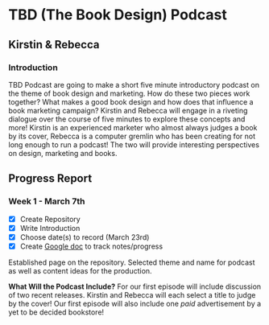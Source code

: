 # TBD (The Book Design) Podcast
## Kirstin & Rebecca 

### Introduction 
TBD Podcast are going to make a short five minute introductory podcast on the theme of book design and marketing. How do these two pieces work together? What makes a good book design and how does that influence a book marketing campaign? Kirstin and Rebecca will engage in a riveting dialogue over the course of five minutes to explore these concepts and more! Kirstin is an experienced marketer who almost always judges a book by its cover, Rebecca is a computer gremlin who has been creating for not long enough to run a podcast! The two will provide interesting perspectives on design, marketing and books. 

## Progress Report

### Week 1 - March 7th

- [x] Create Repository 
- [x] Write Introduction
- [x] Choose date(s) to record (March 23rd) 
- [x] Create [Google doc](https://docs.google.com/document/d/1wKqAWS8fh4DGoO0PELuPed_d3MSZxlmtmH4egvL7T3I/edit?usp=sharing) to track notes/progress

Established page on the repository. Selected theme and name for podcast as well as content ideas for the production.

**What Will the Podcast Include?**
For our first episode will include discussion of two recent releases. Kirstin and Rebecca will each select a title to judge by the cover! Our first episode will also include one *paid* advertisement by a yet to be decided bookstore!

